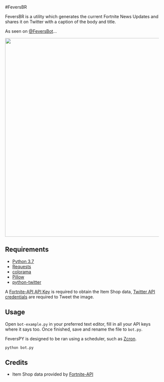 #FeversBR

FeversBR is a utility which generates the current Fortnite News Updates and shares it on Twitter with a caption of the body and title.

As seen on [@FeversBot](https://twitter.com/FeversBot/status/1270814360114540561)...

<p align="center">
    <img src="https://i.imgur.com/YXoesjJ.png" width="650px" draggable="false">
</p>

## Requirements

- [Python 3.7](https://www.python.org/downloads/)
- [Requests](http://docs.python-requests.org/en/master/user/install/)
- [colorama](https://pypi.org/project/colorama/)
- [Pillow](https://pillow.readthedocs.io/en/stable/installation.html#basic-installation)
- [python-twitter](https://github.com/bear/python-twitter#installing)

A [Fortnite-API API Key](https://fortnite-api.com/profile) is required to obtain the Item Shop data, [Twitter API credentials](https://developer.twitter.com/en/apps) are required to Tweet the image.

## Usage

Open `bot-example.py` in your preferred text editor, fill in all your API keys where it says too. Once finished, save and rename the file to `bot.py`.


FeversPY is designed to be ran using a scheduler, such as [Zcron](https://www.z-cron.com/).

```
python bot.py
```

## Credits

- Item Shop data provided by [Fortnite-API](https://fortnite-api.com/)